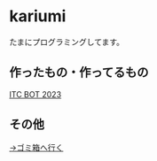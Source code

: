 # kariumi
たまにプログラミングしてます。

## 作ったもの・作ってるもの

[ITC BOT 2023](https://github.com/kariumi/ITCBot2023)



## その他
[→ゴミ箱へ行く](icon.md)
